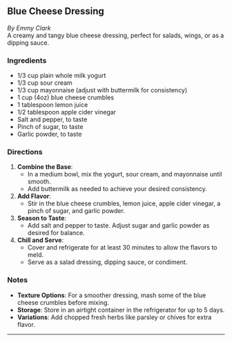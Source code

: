 ## Blue Cheese Dressing

_By Emmy Clark_  
A creamy and tangy blue cheese dressing, perfect for salads, wings, or as a dipping sauce.

### Ingredients
- 1/3 cup plain whole milk yogurt
- 1/3 cup sour cream
- 1/3 cup mayonnaise (adjust with buttermilk for consistency)
- 1 cup (4oz) blue cheese crumbles
- 1 tablespoon lemon juice
- 1/2 tablespoon apple cider vinegar
- Salt and pepper, to taste
- Pinch of sugar, to taste
- Garlic powder, to taste

### Directions
1. **Combine the Base**:
   - In a medium bowl, mix the yogurt, sour cream, and mayonnaise until smooth.
   - Add buttermilk as needed to achieve your desired consistency.
2. **Add Flavor**:
   - Stir in the blue cheese crumbles, lemon juice, apple cider vinegar, a pinch of sugar, and garlic powder.
3. **Season to Taste**:
   - Add salt and pepper to taste. Adjust sugar and garlic powder as desired for balance.
4. **Chill and Serve**:
   - Cover and refrigerate for at least 30 minutes to allow the flavors to meld.
   - Serve as a salad dressing, dipping sauce, or condiment.

### Notes
- **Texture Options**: For a smoother dressing, mash some of the blue cheese crumbles before mixing.
- **Storage**: Store in an airtight container in the refrigerator for up to 5 days.
- **Variations**: Add chopped fresh herbs like parsley or chives for extra flavor.

---